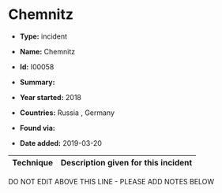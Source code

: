 # Chemnitz

* **Type:** incident

* **Name:** Chemnitz

* **Id:** I00058

* **Summary:** 

* **Year started:** 2018

* **Countries:** Russia , Germany

* **Found via:** 

* **Date added:** 2019-03-20
 

| Technique | Description given for this incident |
| --------- | ------------------------- |


DO NOT EDIT ABOVE THIS LINE - PLEASE ADD NOTES BELOW